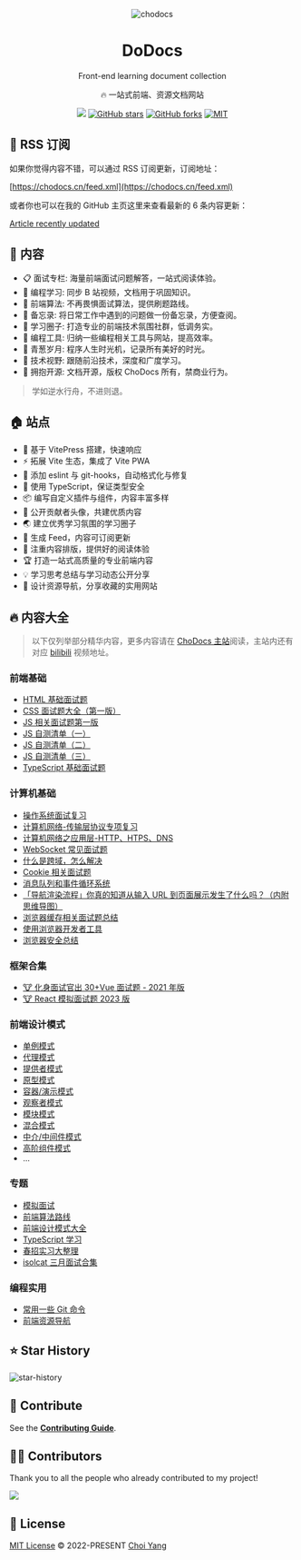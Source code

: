 <p align="center">
<img  alt="chodocs" src="https://chodocs.cn/chodocs-logo.svg"/>
</p>

<h1 align="center">
DoDocs
</h1>

<p align="center">
Front-end learning document collection
</p>

<p align="center">
🔥 一站式前端、资源文档网站
</p>

<p align="center">
<a href="https://space.bilibili.com/351534170"><img src="https://img.shields.io/badge/dynamic/json?labelColor=FE7398&logo=bilibili&logoColor=white&label=bilibili%20fans&color=00aeec&query=%24.data.totalSubs&url=https%3A%2F%2Fapi.spencerwoo.com%2Fsubstats%2F%3Fsource%3Dbilibili%26queryKey%3D351534170" /></a>
<a href="https://github.com/chodocs/chodocs" target="__blank"><img alt="GitHub stars" src="https://img.shields.io/github/stars/chodocs/chodocs?style=social"></a>
<a href="https://github.com/chodocs/chodocs/network"><img alt="GitHub forks" src="https://img.shields.io/github/forks/chodocs/chodocs?style=social"></a>
<a href="https://github.com/chodocs/chodocs" target="__blank"><img alt="MIT" src="https://img.shields.io/github/license/chodocs/chodocs"></a>

## 📡 RSS 订阅

如果你觉得内容不错，可以通过 RSS 订阅更新，订阅地址：

[https://chodocs.cn/feed.xml](https://chodocs.cn/feed.xml)

或者你也可以在我的 GitHub 主页这里来查看最新的 6 条内容更新：

[Article recently updated](https://github.com/Chocolate1999#thought_balloon-%E6%96%87%E7%AB%A0%E6%9C%80%E8%BF%91%E6%9B%B4%E6%96%B0)

## 📓 内容

- 📋 面试专栏: 海量前端面试问题解答，一站式阅读体验。
- 💬 编程学习: 同步 B 站视频，文档用于巩固知识。
- 📓 前端算法: 不再畏惧面试算法，提供刷题路线。
- 🚚 备忘录: 将日常工作中遇到的问题做一份备忘录，方便查阅。
- 💭 学习圈子: 打造专业的前端技术氛围社群，低调务实。
- 🔧 编程工具: 归纳一些编程相关工具与网站，提高效率。
- 🌱 青葱岁月: 程序人生时光机，记录所有美好的时光。
- 🎉 技术视野: 跟随前沿技术，深度和广度学习。
- 🚩 拥抱开源: 文档开源，版权 ChoDocs 所有，禁商业行为。

> 学如逆水行舟，不进则退。

## 🏠 站点

- 🚀 基于 VitePress 搭建，快速响应
- ⚡ 拓展 Vite 生态，集成了 Vite PWA
- 📏 添加 eslint 与 git-hooks，自动格式化与修复
- 🦾 使用 TypeScript，保证类型安全
- 📦 编写自定义插件与组件，内容丰富多样
- 🌈 公开贡献者头像，共建优质内容
- 🌏 建立优秀学习氛围的学习圈子
- 📡 生成 Feed，内容可订阅更新
- 📘 注重内容排版，提供好的阅读体验
- 🏆 打造一站式高质量的专业前端内容
- 💡 学习思考总结与学习动态公开分享
- 🍭 设计资源导航，分享收藏的实用网站

## 🔥 内容大全

> 以下仅列举部分精华内容，更多内容请在 [ChoDocs 主站](https://chodocs.cn/)阅读，主站内还有对应 [bilibili](https://space.bilibili.com/351534170) 视频地址。

### 前端基础

- [HTML 基础面试题](https://github.com/chodocs/chodocs/blob/main/docs/interview/js/html.md)
- [CSS 面试题大全（第一版）](https://github.com/chodocs/chodocs/blob/main/docs/interview/js/css.md)
- [JS 相关面试题第一版](https://github.com/chodocs/chodocs/blob/main/docs/interview/js/index.md)
- [JS 自测清单（一）](https://github.com/chodocs/chodocs/blob/main/docs/interview/js/test/1.md)
- [JS 自测清单（二）](https://github.com/chodocs/chodocs/blob/main/docs/interview/js/test/2.md)
- [JS 自测清单（三）](https://github.com/chodocs/chodocs/blob/main/docs/interview/js/test/3.md)
- [TypeScript 基础面试题](https://github.com/chodocs/chodocs/blob/main/docs/interview/js/ts.md)

### 计算机基础

- [操作系统面试复习](https://github.com/chodocs/chodocs/blob/main/docs/interview/system/index.md)
- [计算机网络-传输层协议专项复习](https://github.com/chodocs/chodocs/blob/main/docs/interview/net/tcp/index.md)
- [计算机网络之应用层-HTTP、HTPS、DNS](https://github.com/chodocs/chodocs/blob/main/docs/interview/net/http/index.md)
- [WebSocket 常见面试题](https://github.com/chodocs/chodocs/blob/main/docs/interview/net/websocket/index.md)
- [什么是跨域，怎么解决](https://github.com/chodocs/chodocs/blob/main/docs/interview/net/cors/index.md)
- [Cookie 相关面试题](https://github.com/chodocs/chodocs/blob/main/docs/interview/browser/cookie.md)
- [消息队列和事件循环系统](https://github.com/chodocs/chodocs/blob/main/docs/interview/browser/principle/eventLoop.md)
- [「导航渲染流程」你真的知道从输入 URL 到页面展示发生了什么吗？（内附思维导图）](https://github.com/chodocs/chodocs/blob/main/docs/interview/browser/process/index.md)
- [浏览器缓存相关面试题总结](https://github.com/chodocs/chodocs/blob/main/docs/interview/browser/cache.md)
- [使用浏览器开发者工具](https://github.com/chodocs/chodocs/blob/main/docs/interview/browser/performance.md)
- [浏览器安全总结](https://github.com/chodocs/chodocs/blob/main/docs/interview/browser/safety/index.md)

### 框架合集

- [🐮 化身面试官出 30+Vue 面试题 - 2021 年版](https://github.com/chodocs/chodocs/blob/main/docs/interview/vue/index.md)
- [🐮 React 模拟面试题 2023 版](https://github.com/chodocs/chodocs/blob/main/docs/interview/react-summary/index.md)

### 前端设计模式

- [单例模式](https://chodocs.cn/patterns/singleton-pattern/)
- [代理模式](https://chodocs.cn/patterns/proxy-pattern/)
- [提供者模式](https://chodocs.cn/patterns/provider-pattern/)
- [原型模式](https://chodocs.cn/patterns/prototype-pattern/)
- [容器/演示模式](https://chodocs.cn/patterns/container-presentational-pattern/)
- [观察者模式](https://chodocs.cn/patterns/observer-pattern/)
- [模块模式](https://chodocs.cn/patterns/module-pattern/)
- [混合模式](https://chodocs.cn/patterns/mixin-pattern/)
- [中介/中间件模式](https://chodocs.cn/patterns/middleware-pattern/)
- [高阶组件模式](https://chodocs.cn/patterns/hoc-pattern/)
- ...

### 专题

- [模拟面试](https://chodocs.cn/interview/interviewer/)
- [前端算法路线](https://chodocs.cn/algorithm/guide/)
- [前端设计模式大全](https://chodocs.cn/patterns/guide/)
- [TypeScript 学习](https://chodocs.cn/ts/ch.html)
- [春招实习大整理](https://chodocs.cn/interview/spring-internship/summary/)
- [isolcat 三月面试合集](https://chodocs.cn/interview/isolcat/)

### 编程实用

- [常用一些 Git 命令](https://chodocs.cn/memo/git-command/)
- [前端资源导航](https://chodocs.cn/favorites.html)

## ⭐ Star History

![star-history](https://api.star-history.com/svg?repos=chodocs/chodocs&type=Date)

## 🧱 Contribute

See the [**Contributing Guide**](https://chodocs.cn/contributing.html).

## 🧑‍💻 Contributors

Thank you to all the people who already contributed to my project!

<a href="https://github.com/chodocs/chodocs/graphs/contributors">
  <img src="https://contrib.rocks/image?repo=chodocs/chodocs" />
</a>

## 📄 License

[MIT License](https://github.com/chodocs/chodocs/blob/main/LICENSE) © 2022-PRESENT [Choi Yang](https://github.com/Chocolate1999)
